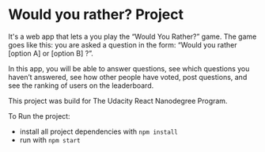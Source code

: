 # Would you rather? Project

It's a web app that lets a you play the “Would You Rather?” game. The game goes like this: you are asked a question in the form: “Would you rather [option A] or [option B] ?”. 

In this app, you will be able to answer questions, see which questions you haven’t answered, see how other people have voted, post questions, and see the ranking of users on the leaderboard.

This project was build for The Udacity React Nanodegree Program.


To Run the project:

* install all project dependencies with `npm install`
* run with `npm start`
